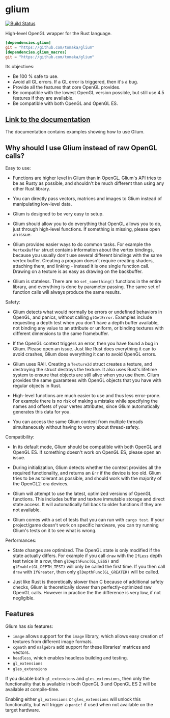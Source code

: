 # glium

[![Build Status](https://travis-ci.org/tomaka/glium.svg?branch=master)](https://travis-ci.org/tomaka/glium)

High-level OpenGL wrapper for the Rust language.

```toml
[dependencies.glium]
git = "https://github.com/tomaka/glium"
[dependencies.glium_macros]
git = "https://github.com/tomaka/glium"
```

Its objectives:
 - Be 100 % safe to use.
 - Avoid all GL errors. If a GL error is triggered, then it's a bug.
 - Provide all the features that core OpenGL provides.
 - Be compatible with the lowest OpenGL version possible, but still use 4.5 features if they are available.
 - Be compatible with both OpenGL and OpenGL ES.

## [Link to the documentation](http://tomaka.github.io/glium)

The documentation contains examples showing how to use Glium.

## Why should I use Glium instead of raw OpenGL calls?

Easy to use:

 - Functions are higher level in Glium than in OpenGL. Glium's API tries to be as Rusty as
   possible, and shouldn't be much different than using any other Rust library.

 - You can directly pass vectors, matrices and images to Glium instead of manipulating low-level
   data.

 - Glium is designed to be very easy to setup.

 - Glium should allow you to do everything that OpenGL allows you to do, just through high-level
   functions. If something is missing, please open an issue.

 - Glium provides easier ways to do common tasks. For example the `VertexBuffer` struct
   contains information about the vertex bindings, because you usually don't use several different
   bindings with the same vertex buffer. Creating a program doesn't require creating shaders,
   attaching them, and linking - instead it is one single function call. Drawing on a texture
   is as easy as drawing on the backbuffer.

 - Glium is stateless. There are no `set_something()` functions in the entire library, and
   everything is done by parameter passing. The same set of function calls will always produce
   the same results.

Safety:

 - Glium detects what would normally be errors or undefined behaviors in OpenGL, and panics,
   without calling `glGetError`. Examples include requesting a depth test when you don't have a
   depth buffer available, not binding any value to an attribute or uniform, or binding textures
   with different dimensions to the same framebuffer.

 - If the OpenGL context triggers an error, then you have found a bug in Glium. Please open
   an issue. Just like Rust does everything it can to avoid crashes, Glium does everything
   it can to avoid OpenGL errors.

 - Glium uses RAII. Creating a `Texture2d` struct creates a texture, and destroying the struct
   destroys the texture. It also uses Rust's lifetime system to ensure that objects are still
   alive when you use them. Glium provides the same guarantees with OpenGL objects that you have
   with regular objects in Rust.

 - High-level functions are much easier to use and thus less error-prone. For example there is
   no risk of making a mistake while specifying the names and offsets of your vertex attributes,
   since Glium automatically generates this data for you.

 - You can access the same Glium context from multiple threads simultaneously without
   having to worry about thread-safety.

Compatibility:

 - In its default mode, Glium should be compatible with both OpenGL and OpenGL ES. If something
   doesn't work on OpenGL ES, please open an issue.

 - During initialization, Glium detects whether the context provides all the required
   functionality, and returns an `Err` if the device is too old. Glium tries to be as tolerant
   as possible, and should work with the majority of the OpenGL2-era devices.

 - Glium will attempt to use the latest, optimized versions of OpenGL functions. This includes
   buffer and texture immutable storage and direct state access. It will automatically fall back
   to older functions if they are not available.

 - Glium comes with a set of tests that you can run with `cargo test`. If your project/game
   doesn't work on specific hardware, you can try running Glium's tests on it to see what is wrong.

Performances:

 - State changes are optimized. The OpenGL state is only modified if the state actually differs.
   For example if you call `draw` with the `IfLess` depth test twice in a row, then
   `glDepthFunc(GL_LESS)` and `glEnable(GL_DEPTH_TEST)` will only be called the first time. If
   you then call `draw` with `IfGreater`, then only `glDepthFunc(GL_GREATER)` will be called.

 - Just like Rust is theoretically slower than C because of additional safety checks, Glium is
   theoretically slower than perfectly-optimized raw OpenGL calls. However in practice the
   the difference is very low, if not negligible.

## Features

Glium has six features:

 - `image` allows support for the `image` library, which allows easy creation of textures from different image formats.
 - `cgmath` and `nalgebra` add support for these libraries' matrices and vectors.
 - `headless`, which enables headless building and testing.
 - `gl_extensions`
 - `gles_extensions`

If you disable both `gl_extensions` and `gles_extensions`, then only the functionality that
is available in both OpenGL 3 and OpenGL ES 2 will be available at compile-time.

Enabling either `gl_extensions` or `gles_extensions` will unlock this functionality, but will
trigger a `panic!` if used when not available on the target hardware.
